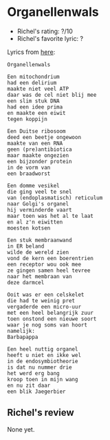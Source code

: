 # Organellenwals

 * Richel's rating: ?/10
 * Richel's favorite lyric: ?

Lyrics from [here](https://github.com/richelbilderbeek/music/blob/master/Organellenwals.md):

```
Organellenwals

Een mitochondrium
had een delirium
maakte niet veel ATP
daar was de cel niet blij mee
een slim stuk DNA
had een idee prima
en maakte een eiwit 
tegen koppijn

Een Duitse ribosoom
deed een beetje ongewoon
maakte van een RNA
geen (pre)antibiotica
maar maakte ongezien
een bijzonder protein
in de vorm van
een braadworst

Een domme vesikel
die ging veel te snel
van (endoplasmatisch) reticulum
naar Golgi's organel
hij verminderde vaart
maar toen was het al te laat
en al z'n eiwitten
moesten kotsen

Een stuk membraanwand
in ER beland
wilde de wereld zien
vond de kern een boerentrien
een receptor wou ook mee 
ze gingen samen heel tevree
naar het membraan van
deze darmcel

Ooit was er een celskelet
die had te weinig pret
vergaderde een micro-uur
met een heel belangrijk zuur
toen onstond een nieuwe soort
waar je nog soms van hoort
namelijk:
Barbapappa

Een heel nuttig organel
heeft u niet en ikke wel
in de endosymbiotheorie
is dat nu nummer drie
het werd erg bang
kroop toen in mijn wang
en nu zit daar
een blik Jaegerbier
```

## Richel's review

None yet.
